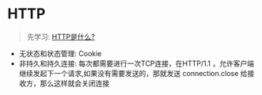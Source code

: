 # HTTP
> 先学习: [HTTP是什么?](./../../010.LESSONS/405838998-1-208.mp4)

+ 无状态和状态管理: Cookie
+ 非持久和持久连接: 每次都需要进行一次TCP连接，在HTTP/1.1 ，允许客户端继续发起下一个请求,如果没有需要发送的，那就发送 connection.close 给接收方，那么这样就会关闭连接


